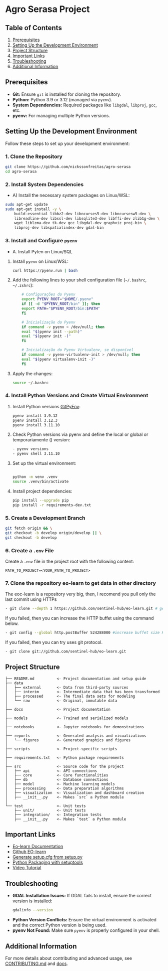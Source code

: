 
# Agro Serasa Project

## Table of Contents
1. [Prerequisites](#prerequisites)
2. [Setting Up the Development Environment](#setting-up-the-development-environment)
3. [Project Structure](#project-structure)
4. [Important Links](#important-links)
5. [Troubleshooting](#troubleshooting)
6. [Additional Information](#additional-information)

## Prerequisites
- **Git:** Ensure `git` is installed for cloning the repository.
- **Python:** Python 3.9 or 3.12 (managed via `pyenv`).
- **System Dependencies:** Required packages like `libgdal`, `libproj`, `gcc`, etc.
- **pyenv:** For managing multiple Python versions.

## Setting Up the Development Environment
Follow these steps to set up your development environment:

### 1. Clone the Repository
```bash
git clone https://github.com/nickssonfreitas/agro-serasa
cd agro-serasa
```

### 2. Install System Dependencies
- A) Install the necessary system packages on Linux/WSL:
```bash
sudo apt-get update
sudo apt-get install -y \
    build-essential libbz2-dev libncurses5-dev libncursesw5-dev \
    libreadline-dev libssl-dev libsqlite3-dev libffi-dev zlib1g-dev \
    wget liblzma-dev tk-dev gcc libgdal-dev graphviz proj-bin \
    libproj-dev libspatialindex-dev gdal-bin
```

### 3. Install and Configure `pyenv`
- A. Install Pyten on Linux/SQL
1. Install `pyenv` on Linux/WSL:
    ```bash
    curl https://pyenv.run | bash
    ```

2. Add the following lines to your shell configuration file (`~/.bashrc`, `~/.zshrc`):
    ```bash
        # Configurações do Pyenv
        export PYENV_ROOT="$HOME/.pyenv"
        if [[ -d "$PYENV_ROOT/bin" ]]; then
        export PATH="$PYENV_ROOT/bin:$PATH"
        fi

        # Inicialização do Pyenv
        if command -v pyenv > /dev/null; then
        eval "$(pyenv init --path)"
        eval "$(pyenv init -)"
        fi

        # Inicialização do Pyenv Virtualenv, se disponível
        if command -v pyenv-virtualenv-init > /dev/null; then
        eval "$(pyenv virtualenv-init -)"
        fi
    ```

3. Apply the changes:
    ```bash
    source ~/.bashrc
    ```

### 4. Install Python Versions and Create Virtual Environment
1. Install Python versions [GitPyEnv](https://github.com/pyenv/pyenv):
    ```bash
    pyenv install 3.9.12
    pyenv install 3.12.3
    pyenv install 3.11.10
    ```

2. Check Python versions via pyenv and define the local or global or temporariamente () version:
    ```bash 
    - pyenv versions
    - pyenv shell 3.11.10


2. Set up the virtual environment:
    ```bash
 
    python -m venv .venv
    source .venv/bin/activate
    ```

3. Install project dependencies:
    ```bash
    pip install --upgrade pip
    pip install -r requirements-dev.txt
    ```

### 5. Create a Development Branch
```bash
git fetch origin && \
git checkout -b develop origin/develop || \
git checkout -b develop
```

### 6. Create a `.env` File
Create a `.env` file in the project root with the following content:
```env
PATH_TO_PROJECT=<YOUR_PATH_TO_PROJECT>
```

### 7. Clone the repository eo-learn to get data in other directory
The eoc-learn is a repository very big, then, I recomend you pull only the last commit using HTTPs
```bash
- git clone --depth 1 https://github.com/sentinel-hub/eo-learn.git # get most recent commit (this repositoty is very big)
```
If you failed, then you can increase the HTTP buffet using the command below.
```bash
- git config --global http.postBuffer 524288000 #increase buffet size HTTP to download
```

If you failed, then you can try uses git protocol.
```bash
- git clone git://github.com/sentinel-hub/eo-learn.git
```

## Project Structure
```plaintext
├── README.md          <- Project documentation and setup guide
├── data
│   ├── external       <- Data from third-party sources
│   ├── interim        <- Intermediate data that has been transformed
│   ├── processed      <- The final data sets for modeling
│   └── raw            <- Original, immutable data
│
├── docs               <- Project documentation
│
├── models             <- Trained and serialized models
│
├── notebooks          <- Jupyter notebooks for demonstrations
│
├── reports            <- Generated analysis and visualizations
│   └── figures        <- Generated graphics and figures
│
├── scripts            <- Project-specific scripts
│
├── requirements.txt   <- Python package requirements
│
├── src                <- Source code for the project
│   ├── api            <- API connections
│   ├── core           <- Core functionalities
│   ├── db             <- Database connections
│   ├── model          <- Machine learning models
│   ├── processing     <- Data preparation algorithms
│   ├── visualization  <- Visualization and dashboard creation
│   ├── __init__.py    <- Makes `src` a Python module
│
└── test               <- Unit tests
    ├── unit/          <- Unit tests
    ├── integration/   <- Integration tests
    ├── __init__.py    <- Makes `test` a Python module
```

## Important Links
- [Eo-learn Documentation](https://eo-learn.readthedocs.io/en/latest/)
- [Github EO-learn](https://github.com/sentinel-hub/eo-learn)
- [Generate setup.cfg from setup.py](https://github.com/asottile/setup-py-upgrade)
- [Python Packaging with setuptools](https://pythonhosted.org/an_example_pypi_project/setuptools.html)
- [Video Tutorial](https://www.youtube.com/watch?v=GaWs-LenLYE&t)

## Troubleshooting
- **GDAL Installation Issues:** If GDAL fails to install, ensure the correct version is installed:
    ```bash
    gdalinfo --version
    ```
- **Python Version Conflicts:** Ensure the virtual environment is activated and the correct Python version is being used.
- **pyenv Not Found:** Make sure `pyenv` is properly configured in your shell.

## Additional Information
For more details about contributing and advanced usage, see [CONTRIBUTING.md](CONTRIBUTING.md) and [docs](./docs).
